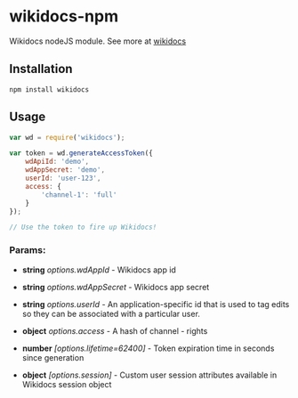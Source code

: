 wikidocs-npm
============

Wikidocs nodeJS module.
See more at [wikidocs](https://wikidocs.com/home/docs/getting-started.html)

## Installation
```shell
npm install wikidocs
```

## Usage
```javascript
var wd = require('wikidocs');

var token = wd.generateAccessToken({
    wdApiId: 'demo',
    wdAppSecret: 'demo',
    userId: 'user-123',
    access: {
        'channel-1': 'full'
    }
});

// Use the token to fire up Wikidocs!
```

### Params: 

* **string** *options.wdAppId* - Wikidocs app id

* **string** *options.wdAppSecret* - Wikidocs app secret

* **string** *options.userId* - An application-specific id that is used to tag edits so they can be associated with a particular user.

* **object** *options.access* - A hash of channel - rights

* **number** *[options.lifetime=62400]* - Token expiration time in seconds since generation

* **object** *[options.session]* - Custom user session attributes available in Wikidocs session object
